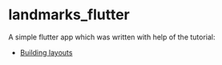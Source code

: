 # landmarks_flutter

A simple flutter app which was written with help of the tutorial:

- [Building layouts](https://docs.flutter.dev/development/ui/layout/tutorial)



